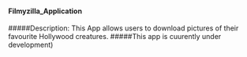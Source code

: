 #### Filmyzilla_Application

#####Description: This App allows users to download pictures of their favourite Hollywood creatures.
#####This app is cuurently under development)
